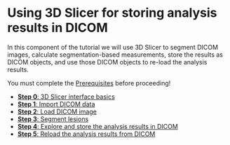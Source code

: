 # Using 3D Slicer for storing analysis results in DICOM

In this component of the tutorial we will use 3D Slicer to segment DICOM images, calculate segmentation-based measurements, store the results as DICOM objects, and use those DICOM objects to re-load the analysis results.

You must complete the [Prerequisites](../../prerequisites/) before proceeding!

* [**Step 0**: 3D Slicer interface basics](dicom-slicer-0.md)
* [**Step 1**: Import DICOM data](dicom-slicer-1.md)
* [**Step 2**: Load DICOM image](dicom-slicer-2.md)
* [**Step 3**: Segment lesions](dicom-slicer-3.md)
* [**Step 4**: Explore and store the analysis results in DICOM](dicom-slicer-4.md)
* [**Step 5**: Reload the analysis results from DICOM](dicom-slicer-5.md)

